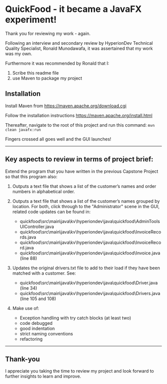 # QuickFood - it became a JavaFX experiment!

Thank you for reviewing my work - again. 

Following an interview and secondary review by HyperionDev Technical Quality Specialist, Ronald Munodawafa, 
it was assertained that my work was my own.

Furthermore it was recommended by Ronald that I:
1. Scribe this readme file
2. use Maven to package my project 

## Installation

Install Maven from https://maven.apache.org/download.cgi

Follow the installation instructions https://maven.apache.org/install.html 

Thereafter, navigate to the root of this project and run this command:
`mvn clean javafx:run` 

Fingers crossed all goes well and the GUI launches!

---

## Key aspects to review in terms of project brief:

Extend the program that you have written in the previous Capstone Project so that this program also:

1. Outputs a text file that shows a list of the customer’s names and order numbers in alphabetical order. 
2. Outputs a text file that shows a list of the customer’s names grouped by location.
For both, click through to the "Administrator" scene in the GUI, related code updates can be found in:
    - quickfood\src\main\java\kv\hyperiondev\java\quickfood\AdminToolsUIController.java
    - quickfood\src\main\java\kv\hyperiondev\java\quickfood\InvoiceRecords.java
    - quickfood\src\main\java\kv\hyperiondev\java\quickfood\InvoiceRecord.java
    - quickfood\src\main\java\kv\hyperiondev\java\quickfood\Invoice.java (line 88)

3. Updates the original drivers.txt file to add to their load if they have been matched with a customer. 
See:
    - quickfood\src\main\java\kv\hyperiondev\java\quickfood\Driver.java (line 34)
    - quickfood\src\main\java\kv\hyperiondev\java\quickfood\Drivers.java (line 105 and 108)

4. Make use of:
    - Exception handling with try catch blocks (at least two)
    - code debugged
    - good indentation
    - strict naming conventions
    - refactoring    

---

## Thank-you

I appreciate you taking the time to review my project and look forward to further insights to learn and improve. 
